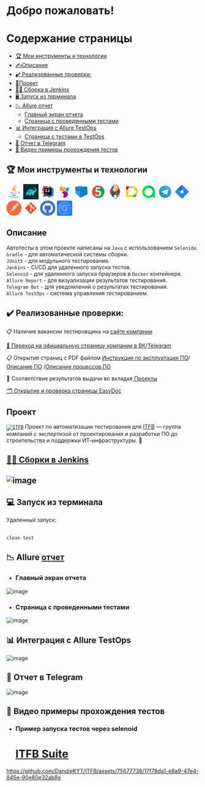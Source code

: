 <h1>Добро пожаловать!</br> 

# <a name="TableOfContents">Содержание страницы</a>
+ [:trophy: Мои инструменты и технологии](#MyToolsAndTechnologies)
+ [✍Описаниe](#Description)
+ [:heavy_check_mark:  Реализованные проверки:](#ImplementedСhecks)
+ [🎯Проект](#Project)
+ [👷‍♂️ Сборка в Jenkins](#Build_in_Jenkins)
+ [🖥 Запуск из терминала](#terminal)
+ [:chart_with_downwards_trend: Allure отчет](#Allure_report)
    + [Главный экран отчета](#Allure_report1)
    + [Страница с проведенными тестами](#Allure_report2)
+ [:bar_chart: Интеграция с Allure TestOps](#Integration_Allure_TestOps)
    + [Страница с тестами в TestOps](#ManualTest)
+ [:iphone: Отчет в Telegram](#Telegram)
+ [:movie_camera: Видео примеры прохождения тестов](#Video)

<a name="MyToolsAndTechnologies"><h2>:trophy: Мои инструменты и технологии</h2></a>
<p  align="center">

<code><a href = "https://www.java.com/ru/">![This is an image](/design/icons/Java.png)</a></code>
<code><a href = "https://gradle.org/">![This is an image](/design/icons/gradle.png)</a></code>
<code><a href = "https://www.jetbrains.com/ru-ru/idea/">![This is an image](/design/icons/Intelij_IDEA.png)</a></code>
<code><a href = "https://ru.selenide.org/">![This is an image](/design/icons/Selenide.png)</a></code>
<code><a href = "https://selenoid.autotests.cloud/#/">![This is an image](/design/icons/Selenoid.png)</a></code>
<code><a href = "https://junit.org/junit5/">![This is an image](/design/icons/JUnit5.png)</a></code>
<code><a href = "https://www.jenkins.io/">![This is an image](/design/icons/Jenkins.png)</a></code>
<code><a href = "https://github.com/allure-framework">![This is an image](/design/icons/Allure_Report.png)</a></code>
<code><a href = "https://qameta.io/">![This is an image](/design/icons/AllureTestOps.png)</a></code>
<code><a href = "https://web.telegram.org/k/">![This is an image](/design/icons/Telegram.png)</a></code>
<code><a href = "https://www.atlassian.com/ru/software/jira">![This is an image](/design/icons/Jira.png)</a></code>
<code><a href = "https://www.postman.com/">![This is an image](/design/icons/postman.png)</a></code>
<code><a href = "https://git-scm.com/">![This is an image](/design/icons/git.png)</a></code>
<code><a href = "https://github.com/">![This is an image](/design/icons/GitHub.png)</a></code>
<code><a href = "https://developer.chrome.com/docs/devtools/">![This is an image](/design/icons/devtools.png)</a></code>
</br>

<a name="Description"><h2>Описаниe</h2></a>
Автотесты в этом проекте написаны на `Java` с использованием `Selenide`.\
`Gradle` - для автоматической системы сборки.  \
`JUnit5` - для модульного тестирования.\
`Jenkins` - CI/CD для удаленного запуска тестов.\
`Selenoid` - для удаленного запуска браузеров в `Docker` контейнере.\
`Allure Report` - для визуализации результатов тестирования.\
`Telegram Bot` - для уведомлений о результатах тестирования.\
`Allure TestOps` - система управления тестированием.

<a name="ImplementedСhecks"><h2>:heavy_check_mark:  Реализованные проверки:</h2></a> 

:clipboard: Наличие вакансии тестировщика на <a href = "https://itfbgroup.ru/career#actual">сайте компании </br>

:speech_balloon: Переход на официальную страницу компании в <a href = "https://vk.com/itfb_group">ВК</a>/<a href = "https://t.me/itfbgroup">Telegram</a>
</br>

:clipboard: Открытие страниц с PDF файлом <a href = "https://nextcloud.itfbgroup.ru/s/aqZtTNNcc8yKP6b">Инструкция по эксплуатация ПО</a>/<a href = "https://nextcloud.itfbgroup.ru/s/qJ8cxmPz6ita5iL">Описание ПО</a>
/<a href = "https://nextcloud.itfbgroup.ru/s/dxBn5RcY76dWmDQ">Описание процессов ПО</a>
</br>

🔎 Соответствие результатов выдачи во вкладке<a href = "https://itfbgroup.ru/projects"> Проекты
</br>

:card_index_dividers: Открытие и проверка страницы <a href = "https://itfbgroup.ru/easydoc"> EasyDoc
</br>

<a name="Project"><h2>Проект</h2></a>
<a href="https://itfbgroup.ru/"><code><img width="5%" title="ITFB" src="https://static.tildacdn.com/tild3036-3466-4462-a133-613066343432/logo-itfb-white.svg"></code></a> Проект по автоматизации тестирования для <a target="_blank" href="https://itfbgroup.ru/">ITFB</a> — группа компаний с экспертизой от проектирования и разработки ПО до строительства и поддержки ИТ-инфраструктуры.
:star2:

<a name="Build_in_Jenkins" href="https://jenkins.autotests.cloud/job/ITFB/"><h2>👷‍♂️ Сборки в [Jenkins](https://jenkins.autotests.cloud/job/ITFB/)<h2></a>

![image](https://github.com/DandieKYT/ITFB/assets/75677738/ba872a25-4a6b-4b54-9b4b-9416b5a80a37)


<a name="terminal"><h2>:computer: Запуск из терминала</h2></a>
Удаленный запуск:

```

clean test

```
<a name="Allure_report"><h2>:chart_with_downwards_trend: Allure </a><a href="https://jenkins.autotests.cloud/job/ITFB/1/allure/">отчет</a></h2>

- <a name="Allure_report1"><h3>Главный экран отчета</h3></a>

![image](https://github.com/DandieKYT/ITFB/assets/75677738/b4b13979-179e-43bd-bf55-0a993f299e39)


-  <a name="Allure_report2"><h3>Страница с проведенными тестами</h3></a>

![image](https://github.com/DandieKYT/ITFB/assets/75677738/e8c202f4-775a-4341-90b2-059d278068d3)


<a name="Integration_Allure_TestOps"><h2>:bar_chart: Интеграция с Allure TestOps</h2></a>

![image](https://github.com/DandieKYT/ITFB/assets/75677738/4f8c459d-d63c-44db-ab79-8c09c78974df)



<a name="Telegram"><h2>:iphone: Отчет в Telegram</h2></a>

![image](https://github.com/DandieKYT/ITFB/assets/75677738/1432513a-b36b-4ee1-a0a3-be23a24f5db9)


<a name="Video"><h2>:movie_camera: Видео примеры прохождения тестов</h2></a>

- <a name="Video1"><h3>Пример запуска тестов через selenoid</h3></a>
    <h1><a href="https://selenoid.autotests.cloud/video/13f2afbee3f6bde5f77236d6531dbf13.mp4">ITFB Suite<br>



https://github.com/DandieKYT/ITFB/assets/75677738/17f78da1-e8a9-47e4-845e-90e80e32ab8e



